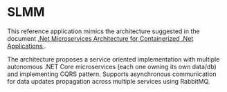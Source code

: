 # SLMM 

This reference application mimics the architecture suggested in the document <a href='https://aka.ms/microservicesebook'>.Net Microservices Architecture for Containerized .Net Applications </a>.

<p>The architecture proposes a service oriented implementation with multiple autonomous .NET Core microservices (each one owning its own data/db) and implementing CQRS pattern.
Supports asynchronous communication for data updates propagation across multiple services using RabbitMQ.
